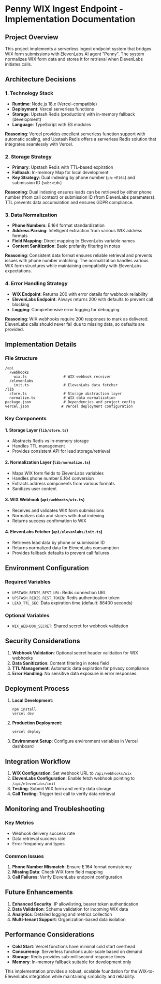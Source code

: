# Penny WIX Ingest Endpoint - Implementation Documentation

## Project Overview

This project implements a serverless ingest endpoint system that bridges WIX form submissions with ElevenLabs AI agent "Penny". The system normalizes WIX form data and stores it for retrieval when ElevenLabs initiates calls.

## Architecture Decisions

### 1. Technology Stack
- **Runtime**: Node.js 18.x (Vercel-compatible)
- **Deployment**: Vercel serverless functions
- **Storage**: Upstash Redis (production) with in-memory fallback (development)
- **Language**: TypeScript with ES modules

**Reasoning**: Vercel provides excellent serverless function support with automatic scaling, and Upstash Redis offers a serverless Redis solution that integrates seamlessly with Vercel.

### 2. Storage Strategy
- **Primary**: Upstash Redis with TTL-based expiration
- **Fallback**: In-memory Map for local development
- **Key Strategy**: Dual indexing by phone number (`ph:+E164`) and submission ID (`sub:<id>`)

**Reasoning**: Dual indexing ensures leads can be retrieved by either phone number (from call context) or submission ID (from ElevenLabs parameters). TTL prevents data accumulation and ensures GDPR compliance.

### 3. Data Normalization
- **Phone Numbers**: E.164 format standardization
- **Address Parsing**: Intelligent extraction from various WIX address formats
- **Field Mapping**: Direct mapping to ElevenLabs variable names
- **Content Sanitization**: Basic profanity filtering in notes

**Reasoning**: Consistent data format ensures reliable retrieval and prevents issues with phone number matching. The normalization handles various WIX form structures while maintaining compatibility with ElevenLabs expectations.

### 4. Error Handling Strategy
- **WIX Endpoint**: Returns 200 with error details for webhook reliability
- **ElevenLabs Endpoint**: Always returns 200 with defaults to prevent call blocking
- **Logging**: Comprehensive error logging for debugging

**Reasoning**: WIX webhooks require 200 responses to mark as delivered. ElevenLabs calls should never fail due to missing data, so defaults are provided.

## Implementation Details

### File Structure
```
/api
  /webhooks
    wix.ts                 # WIX webhook receiver
  /elevenlabs
    init.ts                # ElevenLabs data fetcher
/lib
  store.ts                 # Storage abstraction layer
  normalize.ts             # WIX data normalization
package.json               # Dependencies and project config
vercel.json               # Vercel deployment configuration
```

### Key Components

#### 1. Storage Layer (`lib/store.ts`)
- Abstracts Redis vs in-memory storage
- Handles TTL management
- Provides consistent API for lead storage/retrieval

#### 2. Normalization Layer (`lib/normalize.ts`)
- Maps WIX form fields to ElevenLabs variables
- Handles phone number E.164 conversion
- Extracts address components from various formats
- Sanitizes user content

#### 3. WIX Webhook (`api/webhooks/wix.ts`)
- Receives and validates WIX form submissions
- Normalizes data and stores with dual indexing
- Returns success confirmation to WIX

#### 4. ElevenLabs Fetcher (`api/elevenlabs/init.ts`)
- Retrieves lead data by phone or submission ID
- Returns normalized data for ElevenLabs consumption
- Provides fallback defaults to prevent call failures

## Environment Configuration

### Required Variables
- `UPSTASH_REDIS_REST_URL`: Redis connection URL
- `UPSTASH_REDIS_REST_TOKEN`: Redis authentication token
- `LEAD_TTL_SEC`: Data expiration time (default: 86400 seconds)

### Optional Variables
- `WIX_WEBHOOK_SECRET`: Shared secret for webhook validation

## Security Considerations

1. **Webhook Validation**: Optional secret header validation for WIX webhooks
2. **Data Sanitization**: Content filtering in notes field
3. **TTL Management**: Automatic data expiration for privacy compliance
4. **Error Handling**: No sensitive data exposure in error responses

## Deployment Process

1. **Local Development**:
   ```bash
   npm install
   vercel dev
   ```

2. **Production Deployment**:
   ```bash
   vercel deploy
   ```

3. **Environment Setup**: Configure environment variables in Vercel dashboard

## Integration Workflow

1. **WIX Configuration**: Set webhook URL to `/api/webhooks/wix`
2. **ElevenLabs Configuration**: Enable fetch webhook pointing to `/api/elevenlabs/init`
3. **Testing**: Submit WIX form and verify data storage
4. **Call Testing**: Trigger test call to verify data retrieval

## Monitoring and Troubleshooting

### Key Metrics
- Webhook delivery success rate
- Data retrieval success rate
- Error frequency and types

### Common Issues
1. **Phone Number Mismatch**: Ensure E.164 format consistency
2. **Missing Data**: Check WIX form field mapping
3. **Call Failures**: Verify ElevenLabs endpoint configuration

## Future Enhancements

1. **Enhanced Security**: IP allowlisting, bearer token authentication
2. **Data Validation**: Schema validation for incoming WIX data
3. **Analytics**: Detailed logging and metrics collection
4. **Multi-tenant Support**: Organization-based data isolation

## Performance Considerations

- **Cold Start**: Vercel functions have minimal cold start overhead
- **Concurrency**: Serverless functions auto-scale based on demand
- **Storage**: Redis provides sub-millisecond response times
- **Memory**: In-memory fallback suitable for development only

This implementation provides a robust, scalable foundation for the WIX-to-ElevenLabs integration while maintaining simplicity and reliability.
